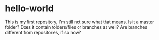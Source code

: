 # hello-world
This is my first repository, I'm still not sure what that means. Is it a master folder? Does it contain folders/files or branches as well? Are branches different from repositories, if so how?
